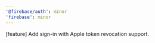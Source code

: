 ```yaml
---
'@firebase/auth': minor
'firebase': minor
---
```


[feature] Add sign-in with Apple token revocation support.
